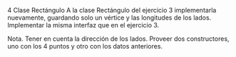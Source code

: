 4 Clase Rectángulo
A la clase Rectángulo del ejercicio 3 implementarla nuevamente, guardando solo un
vértice y las longitudes de los lados. Implementar la misma interfaz que en el ejercicio 3.

Nota. Tener en cuenta la dirección de los lados. Proveer dos constructores, uno con los
4 puntos y otro con los datos anteriores.